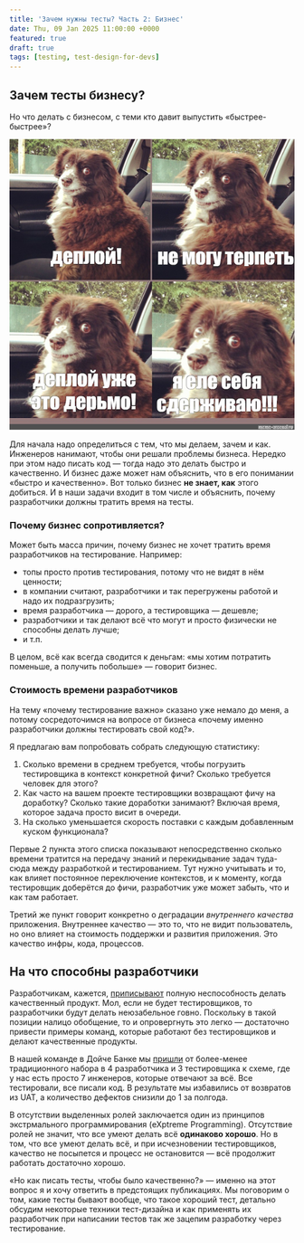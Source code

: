 ```yaml
---
title: 'Зачем нужны тесты? Часть 2: Бизнес'
date: Thu, 09 Jan 2025 11:00:00 +0000
featured: true
draft: true
tags: [testing, test-design-for-devs]
---
```

## Зачем тесты бизнесу?
Но что делать с бизнесом, с теми кто давит выпустить «быстрее-быстрее»?

![Деплой это дерьмо](deploy_dog.png "Деплой это дерьмо!")

Для начала надо определиться с тем, что мы делаем, зачем и как. Инженеров нанимают, чтобы они решали проблемы бизнеса. Нередко при этом надо писать код — тогда надо это делать быстро и качественно. И бизнес даже может нам объяснить, что в его понимании «быстро и качественно». Вот только бизнес **не знает, как** этого добиться. И в наши задачи входит в том числе и объяснить, почему разработчики должны тратить время на тесты.
### Почему бизнес сопротивляется?
Может быть масса причин, почему бизнес не хочет тратить время разработчиков на тестирование. Например:
- топы просто против тестирования, потому что не видят в нём ценности;
- в компании считают, разработчики и так перегружены работой и надо их подразгрузить;
- время разработчика — дорого, а тестировщика — дешевле;
- разработчики и так делают всё что могут и просто физически не способны делать лучше;
- и т.п.

В целом, всё как всегда сводится к деньгам: «мы хотим потратить поменьше, а получить побольше» — говорит бизнес.
### Стоимость времени разработчиков
На тему «почему тестирование важно» сказано уже немало до меня, а потому сосредоточимся на вопросе от бизнеса «почему именно разработчики должны тестировать свой код?».

Я предлагаю вам попробовать собрать следующую статистику:
1. Сколько времени в среднем требуется, чтобы погрузить тестировщика в контекст конкретной фичи? Сколько требуется человек для этого?
2. Как часто на вашем проекте тестировщики возвращают фичу на доработку? Сколько такие доработки занимают? Включая время, которое задача просто висит в очереди.
3. На сколько уменьшается скорость поставки с каждым добавленным куском функционала?

Первые 2 пункта этого списка показывают непосредственно сколько времени тратится на передачу знаний и перекидывание задач туда-сюда между разработкой и тестированием. Тут нужно учитывать и то, как влияет постоянное переключение контекстов, и к моменту, когда тестировщик доберётся до фичи, разработчик уже может забыть, что и как там работает.

Третий же пункт говорит конкретно о деградации *внутреннего качества* приложения. Внутреннее качество — это то, что не видит пользователь, но оно влияет на стоимость поддержки и развития приложения. Это качество инфры, кода, процессов.
## На что способны разработчики
Разработчикам, кажется, [приписывают](https://t.me/qa_memes/397) полную неспособность делать качественный продукт. Мол, если не будет тестировщиков, то разработчики будут делать неюзабельное говно. Поскольку в такой позиции налицо обобщение, то и опровергнуть это легко — достаточно привести примеры команд, которые работают без тестировщиков и делают качественные продукты.

В нашей команде в Дойче Банке мы [пришли](https://www.youtube.com/watch?v=U0LTKfkmFhg) от более-менее традиционного набора в 4 разработчика и 3 тестировщика к схеме, где у нас есть просто 7 инженеров, которые отвечают за всё. Все тестировали, все писали код. В результате мы избавились от возвратов из UAT, а количество дефектов снизили до 1 за полгода.

В отсутствии выделенных ролей заключается один из принципов экстрмального программирования (eXptreme Programming). Отсутствие ролей не значит, что все умеют делать всё **одинаково хорошо**. Но в том, что все умеют делать всё, и при исчезновении тестировщиков, качество не посыпется и процесс не остановится — всё продолжит работать достаточно хорошо.

«Но как писать тесты, чтобы было качественно?» — именно на этот вопрос я и хочу ответить в предстоящих публикациях. Мы поговорим о том, какие тесты бывают вообще, что такое хороший тест, детально обсудим некоторые техники тест-дизайна и как применять их разработчик при написании тестов так же зацепим разработку через тестирование.
